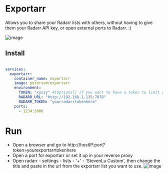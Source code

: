 # Exportarr
Allows you to share your Radarr lists with others, without having to give them your Radarr API key, or open external ports to Radarr. :)

![image](https://github.com/petersem/exportarr/tree/master/public/images/exportarr.png "Exportarr main screen")

## Install
``` yaml

services:
  exportarr:
    container_name: exportarr
    image: petersem/exportarr
    environment:
      TOKEN: "xyzzy" #[Optional] if you want to have a token to limit access to exportarr
      RADARR_URL: "http://192.168.1.135:7878"
      RADARR_TOKEN: "yourradarrtokenhere"
    ports:
      - 1234:3000
```
# Run
 - Open a browser and go to http://hostIP:port?token=yourexportarrtokenhere
 - Open a port for exportarr or set it up in your reverse proxy
 - Open radarr - settings - lists - '+' - 'StevenLu Custom', then change the title and paste in the url from the exportarr list you want to use. 
![image](https://github.com/petersem/exportarr/tree/master/public/images/exportarrCSL.png "Radarr Steven Lu custom list")
